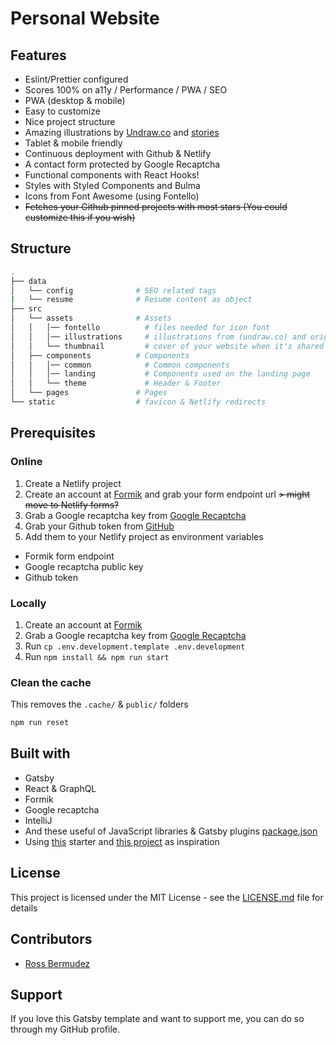 # Personal Website

## Features

- Eslint/Prettier configured
- Scores 100% on a11y / Performance / PWA / SEO
- PWA (desktop & mobile)
- Easy to customize
- Nice project structure
- Amazing illustrations by [Undraw.co](https://undraw.co) and [stories](https://www.freepik.com/stories)
- Tablet & mobile friendly
- Continuous deployment with Github & Netlify
- A contact form protected by Google Recaptcha
- Functional components with React Hooks!
- Styles with Styled Components and Bulma
- Icons from Font Awesome (using Fontello)
- ~~Fetches your Github pinned projects with most stars (You could customize this if you wish)~~

## Structure

```bash
.
├── data
│   └── config              # SEO related tags
|   └── resume              # Resume content as object
├── src
│   └── assets              # Assets
│   │   │── fontello          # files needed for icon font
│   │   │── illustrations     # illustrations from (undraw.co) and originals
│   │   └── thumbnail         # cover of your website when it's shared to social media
│   ├── components          # Components
│   │   │── common            # Common components
│   │   │── landing           # Components used on the landing page
│   │   └── theme             # Header & Footer
│   └── pages               # Pages
└── static                  # favicon & Netlify redirects
```

## Prerequisites

### Online

1. Create a Netlify project
1. Create an account at [Formik](https://formik.com/) and grab your form endpoint url ~~> might move to Netlify
   forms?~~
1. Grab a Google recaptcha key from [Google Recaptcha](https://www.google.com/recaptcha/admin)
1. Grab your Github token from [GitHub](https://github.com/settings/tokens/new?scopes=repo&description=portfolio-dev)
1. Add them to your Netlify project as environment variables

- Formik form endpoint
- Google recaptcha public key
- Github token

### Locally

1. Create an account at [Formik](https://formik.com/?utm_source=smakosh)
1. Grab a Google recaptcha key from [Google Recaptcha](https://www.google.com/recaptcha/admin)
1. Run `cp .env.development.template .env.development`
1. Run `npm install && npm run start`

### Clean the cache

This removes the `.cache/` & `public/` folders

```bash
npm run reset
```

## Built with

- Gatsby
- React & GraphQL
- Formik
- Google recaptcha
- IntelliJ
- And these useful of JavaScript libraries & Gatsby plugins [package.json](package.json)
- Using [this](https://github.com/smakosh/gatsby-portfolio-dev/) starter and [this project](https://github.com/jcoelho93/personal-website) as inspiration

<!--
## 💫 Deploy

[![Deploy to Netlify](https://www.netlify.com/img/deploy/button.svg)](https://app.netlify.com/start/deploy?repository=https://github.com/papotte/personal-website)
-->

## License

This project is licensed under the MIT License - see the [LICENSE.md](LICENSE.md) file for details

## Contributors

- [Ross Bermudez](https://github.com/papotte)

## Support

If you love this Gatsby template and want to support me, you can do so through my GitHub profile.
